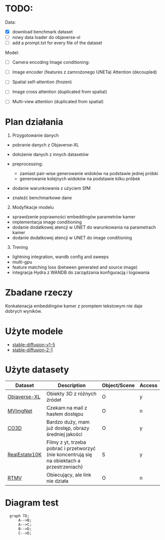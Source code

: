 # TODO:
Data:
- [x] download benchmark dataset 
- [ ] nowy data loader do objaverse-xl
- [ ] add a prompt.txt for every file of the dataset

Model:
- [ ] Camera encoding
Image conditioning:
- [ ] Image encoder (features z zamrożonego UNETa)
Attention (decoupled)
- [ ] Spatial self-attention (frozen)
- [ ] Image cross attention (duplicated from spatial)
- [ ] Multi-view attention (duplicated from spatial)







# Plan działania

1. Przygotowanie danych
- pobranie danych z Objaverse-XL
- dołożenie danych z innych datasetów
- preprocessing:
  - zamiast pair-wise generowanie widoków na podstawie jednej próbki
  - generowanie kolejnych widoków na podstawie kilku próbek
- dodanie warunkowania z użyciem SfM

- znaleźć benchmarkowe dane

2. Modyfikacje modelu
- sprawdzenie poprawności embeddingów parametrów kamer
- implementacja image conditioning 
- dodanie dodatkowej atencji w UNET do warunkowania na parametrach kamer
- dodanie dodatkowej atencji w UNET do image conditioning

3. Trening 
- lightning integration, wandb config and sweeps
- multi-gpu
- feature matching loss (between generated and source image)
- integracja Hydra z WANDB do zarządzania konfiguracją i logowania

# Zbadane rzeczy
Konkatenacja embeddingów kamer z promptem tekstowym nie daje dobrych wyników.


# Użyte modele
- [stable-diffusion-v1-5](https://huggingface.co/Jiali/stable-diffusion-1.5)
- [stable-diffusion-2-1](https://huggingface.co/stabilityai/stable-diffusion-2-1)


# Użyte datasety
| Dataset | Description | Object/Scene |Access |
|---------|-------------|--------|--------|
| [Objaverse-XL](https://objaverse.allenai.org/)                        | Obiekty 3D z różnych źródeł | O | y |
| [MVImgNet](https://github.com/GAP-LAB-CUHK-SZ/MVImgNet/tree/main)     | Czekam na mail z hasłem dostępu | O | n |
| [CO3D](https://ai.meta.com/datasets/co3d-downloads/)                  | Bardzo duży, mam już dostęp, obrazy średniej jakości | O | y |
| [RealEstate10K](https://google.github.io/realestate10k/download.html) | Filmy z yt, trzeba pobrać i przetworzyć (nie koncentrują się na obiektach a przestrzeniach) | S | y |
| [RTMV](https://www.cs.umd.edu/~mmeshry/projects/rtmv/)                | Obiecujący, ale link nie działa | O | n |


# Diagram test
```mermaid
  graph TD;
      A-->B;
      A-->C;
      B-->D;
      C-->D;
```